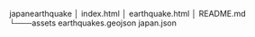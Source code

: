 japanearthquake
│   index.html
│   earthquake.html
│   README.md
└───assets
        earthquakes.geojson
        japan.json
